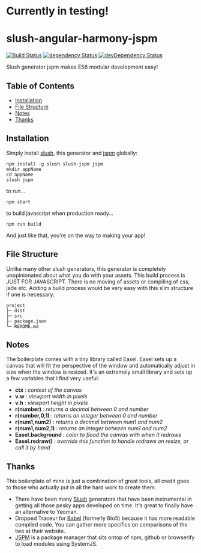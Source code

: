 # Currently in testing!

# slush-angular-harmony-jspm

[![Build Status](https://travis-ci.org/NathanielInman/slush-jspm.svg?branch=master)](https://travis-ci.org/NathanielInman/slush-jspm) [![dependency Status](https://david-dm.org/NathanielInman/slush-jspm/status.svg?style=flat)](https://david-dm.org/NathanielInman/slush-jspm) [![devDependency Status](https://david-dm.org/NathanielInman/slush-jspm/dev-status.svg?style=flat)](https://david-dm.org/NathanielInman/slush-jspm#info=devDependencies)

Slush generator jspm makes ES6 modular development easy!

## Table of Contents

* [Installation](#installation)
* [File Structure](#file-structure)
* [Notes](#notes)
* [Thanks](#thanks)

## Installation

Simply install [slush][2], this generator and [jspm][3] globally:

```
npm install -g slush slush-jspm jspm
mkdir appName
cd appName
slush jspm
```

to run...

```
npm start
```

to build javascript when production ready...

```
npm run build
```

And just like that, you're on the way to making your app!

## File Structure

Unlike many other slush generators, this generator is completely unopinionated about
what you do with your assets. This build process is JUST FOR JAVASCRIPT. There is no
moving of assets or compiling of css, jade etc. Adding a build process would be very
easy with this slim structure if one is necessary.
```
project
├─ dist
├─ src
├─ package.json
└─ README.md
```

## Notes

The boilerplate comes with a tiny library called Easel. Easel sets up a canvas
that will fit the perspective of the window and automatically adjust in size when
the window is resized. It's an extremely small library and sets up a few variables
that I find very useful:

* **ctx** : *context of the canvas*
* **v.w** : *viewport width in pixels*
* **v.h** : *viewport height in pixels*
* **r(number)** : *returns a decimal between 0 and number*
* **r(number,0,1)** : *returns an integer between 0 and number*
* **r(num1,num2)** : *returns a decimal between num1 and num2*
* **r(num1,num2,1)** : *returns an integer between num1 and num2*
* **Easel.background** : *color to flood the canvas with when it redraws*
* **Easel.redraw()** : *override this function to handle redraws on resize, or call it by hand*

## Thanks

This boilerplate of mine is just a combination of great tools, all credit goes to
those who actually put in all the hard work to create them.

- There have been many [Slush][1] generators that have been instrumental in getting
  all those pesky apps developed on time. It's great to finally have an alternative
  to Yeoman.
- Dropped Traceur for [Babel][2] (formerly 6to5) because it has more readable compiled
  code. You can gather more specifics on comparisons of the two at their website.
- [JSPM][3] is a package manager that sits ontop of npm, github or browserify to load 
  modules using SystemJS.

[1]:https://github.com/slushjs/slush
[2]:https://github.com/babel/babel
[3]:https://jspm.io
